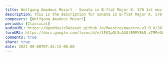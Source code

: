 ```yaml
---
title: Wolfgang Amadeus Mozart - Sonata in B-flat Major K. 570 1st mov. (1)
description: This is the description for Sonata in B-flat Major K. 570 1st mov. by Wolfgang Amadeus Mozart
composers: [Wolfgang Amadeus Mozart]
periods: [Classical]
audioURL: https://OpenMusicDataset.github.io/Maestro/maestro-v3.0.0/2013/ORIG-MIDI_02_7_7_13_Group__MID--AUDIO_18_R1_2013_wav--3.midi
formURL: https://docs.google.com/forms/d/e/1FAIpQLScA3AtB9MY8kD_xTMPeGGzgeeKHpvqgS0FCUbYR_5_bM-NAQA/viewform
comments: true
share: true
date: 2021-08-08T07:43:13-06:00
---
```

